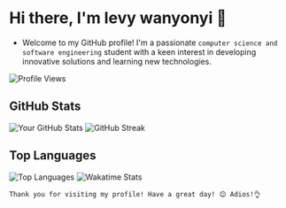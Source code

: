 # Hi there, I'm levy wanyonyi 👋

* Welcome to my GitHub profile! I'm a passionate `computer science and software engineering` student with a keen interest in developing innovative solutions and learning new technologies.

![Profile Views](https://komarev.com/ghpvc/?username=levywanke&color=blueviolet)

## GitHub Stats

![Your GitHub Stats](https://github-readme-stats.vercel.app/api?username=levywanke&show_icons=true&theme=radical)  ![GitHub Streak](https://github-readme-streak-stats.herokuapp.com/?user=levywanke&theme=radical)

## Top Languages

![Top Languages](https://github-readme-stats.vercel.app/api/top-langs/?username=levywanke&layout=compact&theme=radical) ![Wakatime Stats](https://github-readme-stats.vercel.app/api/wakatime?username=levywanke&theme=radical)




`Thank you for visiting my profile! Have a great day! 😊 Adios!👌`

